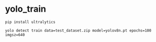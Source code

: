 # yolo_train

```
pip install ultralytics
```

```
yolo detect train data=test_dataset.zip model=yolov8n.pt epochs=100 imgsz=640
```